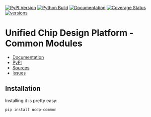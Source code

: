 [![PyPI Version](https://badge.fury.io/py/ucdp-common.svg)](https://badge.fury.io/py/ucdp-common)
[![Python Build](https://github.com/nbiotcloud/ucdp-common/actions/workflows/main.yml/badge.svg)](https://github.com/nbiotcloud/ucdp-common/actions/workflows/main.yml)
[![Documentation](https://readthedocs.org/projects/ucdp-common/badge/?version=stable)](https://ucdp-common.readthedocs.io/en/stable/)
[![Coverage Status](https://coveralls.io/repos/github/nbiotcloud/ucdp-common/badge.svg?branch=main)](https://coveralls.io/github/nbiotcloud/ucdp-common?branch=main)
[![versions](https://img.shields.io/pypi/pyversions/ucdp-common.svg)](https://github.com/nbiotcloud/ucdp-common)

# Unified Chip Design Platform - Common Modules

* [Documentation](https://ucdp-common.readthedocs.io/en/stable/)
* [PyPI](https://pypi.org/project/ucdp-common/)
* [Sources](https://github.com/nbiotcloud/ucdp-common)
* [Issues](https://github.com/nbiotcloud/ucdp-common/issues)

## Installation

Installing it is pretty easy:

```bash
pip install ucdp-common
```
